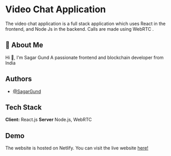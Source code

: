 
# Video Chat Application

The video chat application is a full stack application which uses React in the frontend, and Node Js in the backend. Calls are made using WebRTC .
## 🚀 About Me
Hi 👋, I'm Sagar Gund
A passionate frontend and blockchain developer from India


## Authors

- [@SagarGund](https://www.github.com/ItsKalfar)


## Tech Stack

**Client:** React.js
**Server** Node.js, WebRTC




## Demo
The website is hosted on Netlify. You can visit the live website [here!](https://celadon-kulfi-6fdb26.netlify.app)



